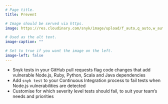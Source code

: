 ```yaml
---
# Page title.
title: Prevent

# Image should be served via https.
image: https://res.cloudinary.com/snyk/image/upload/f_auto,q_auto,w_auto/v1468839396/features/features-prevent.png

# Used as the alt text.
image-caption: ""

# Set to true if you want the image on the left.
image-left: false
---
```


* Snyk tests in your GitHub pull requests flag code changes that add vulnerable Node.js, Ruby, Python, Scala and Java dependencies
* Add `snyk test` to your Continuous Integration process to fail tests when Node.js vulnerabilities are detected
* Customise for which severity level tests should fail, to suit your team’s needs and priorities
